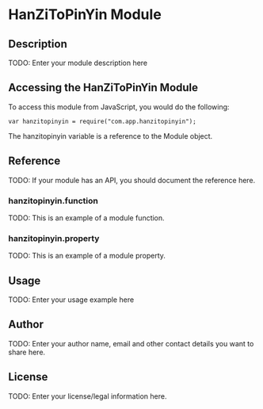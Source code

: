 # HanZiToPinYin Module

## Description

TODO: Enter your module description here

## Accessing the HanZiToPinYin Module

To access this module from JavaScript, you would do the following:

    var hanzitopinyin = require("com.app.hanzitopinyin");

The hanzitopinyin variable is a reference to the Module object.

## Reference

TODO: If your module has an API, you should document
the reference here.

### hanzitopinyin.function

TODO: This is an example of a module function.

### hanzitopinyin.property

TODO: This is an example of a module property.

## Usage

TODO: Enter your usage example here

## Author

TODO: Enter your author name, email and other contact
details you want to share here.

## License

TODO: Enter your license/legal information here.
